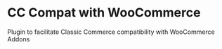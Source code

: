 # CC Compat with WooCommerce
Plugin to facilitate Classic Commerce compatibility with WooCommerce Addons
